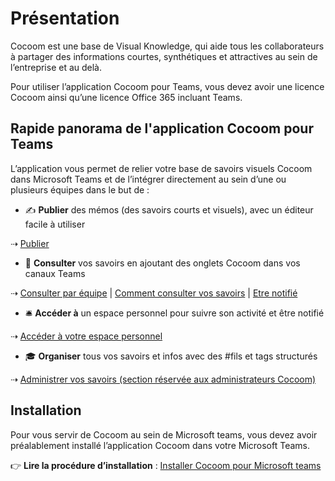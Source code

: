 # Présentation

Cocoom est une base de Visual Knowledge, qui aide tous les collaborateurs à partager des informations courtes, synthétiques et attractives au sein de l’entreprise et au delà.

Pour utiliser l’application Cocoom pour Teams, vous devez avoir une licence Cocoom ainsi qu’une licence Office 365 incluant Teams.


## Rapide panorama de l'application Cocoom pour Teams

L’application vous permet de relier votre base de savoirs visuels Cocoom dans Microsoft Teams et de l’intégrer directement au sein d’une ou plusieurs équipes dans le but de :

- ✍️ **Publier** des mémos (des savoirs courts et visuels), avec un éditeur facile à utiliser

⇢ [Publier](publish)

- 📌 **Consulter** vos savoirs en ajoutant des onglets Cocoom dans vos canaux Teams

⇢ [Consulter par équipe](teams-tab) | [Comment consulter vos savoirs](consult) | [Etre notifié](notifications)

- 🛎 **Accéder à** un espace personnel pour suivre son activité et être notifié

⇢ [Accéder à votre espace personnel](personal-app)

- 🎓 **Organiser** tous vos savoirs et infos avec des #fils et tags structurés

⇢ [Administrer vos savoirs (section réservée aux administrateurs Cocoom)](administration)


## Installation

Pour vous servir de Cocoom au sein de Microsoft teams, vous devez avoir préalablement installé l’application Cocoom dans votre Microsoft Teams.

👉 **Lire la procédure d’installation** : [Installer Cocoom pour Microsoft teams](/fr/getting-started/install-msteams-app)
